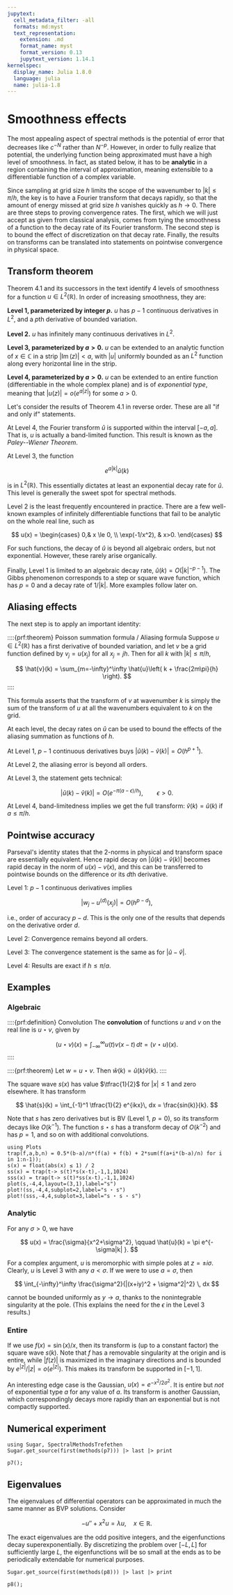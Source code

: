 ```yaml
---
jupytext:
  cell_metadata_filter: -all
  formats: md:myst
  text_representation:
    extension: .md
    format_name: myst
    format_version: 0.13
    jupytext_version: 1.14.1
kernelspec:
  display_name: Julia 1.8.0
  language: julia
  name: julia-1.8
---
```


# Smoothness effects

The most appealing aspect of spectral methods is the potential of error that decreases like $c^{-N}$ rather than $N^{-p}$. However, in order to fully realize that potential, the underlying function being approximated must have a high level of smoothness. In fact, as stated below, it has to be **analytic** in a region containing the interval of approximation, meaning extensible to a differentiable function of a complex variable. 

Since sampling at grid size $h$ limits the scope of the wavenumber to $|k| \le \pi/h$, the key is to have a Fourier transform that decays rapidly, so that the amount of energy missed at grid size $h$ vanishes quickly as $h\to 0$. There are three steps to proving convergence rates. The first, which we will just accept as given from classical analysis, comes from tying the smoothness of a function to the decay rate of its Fourier transform. The second step is to bound the effect of discretization on that decay rate. Finally, the results on transforms can be translated into statements on pointwise convergence in physical space.

## Transform theorem

Theorem 4.1 and its successors in the text identify 4 levels of smoothness for a function $u\in L^2(\mathbb{R})$. In order of increasing smoothness, they are:

**Level 1, parameterized by integer $p$.** $u$ has $p-1$ continuous derivatives in $L^2$, and a $p$th derivative of bounded variation.

**Level 2.** $u$ has infinitely many continuous derivatives in $L^2$.

**Level 3, parameterized by $a>0$.** $u$ can be extended to an analytic function of $x\in \mathbb{C}$ in a strip $|\operatorname{Im}(z)| < a$, with $|u|$ uniformly bounded as an $L^2$ function along every horizontal line in the strip. 

**Level 4, parameterized by $a>0$.** $u$ can be extended to an entire function (differentiable in the whole complex plane) and is of *exponential type*, meaning that $|u(z)|=o(e^{a|z|})$ for some $a>0$.

Let's consider the results of Theorem 4.1 in reverse order. These are all "if and only if" statements.

At Level 4, the Fourier transform $\hat{u}$ is supported within the interval $[-a,a]$. That is, $u$ is actually a band-limited function. This result is known as the *Paley--Wiener Theorem*. 

At Level 3, the function

$$
e^{a|k| } \hat{u}(k)
$$

is in $L^2(\mathbb{R})$. This essentially dictates at least an exponential decay rate for $\hat{u}$. This level is generally the sweet spot for spectral methods.

Level 2 is the least frequently encountered in practice. There are a few well-known examples of infinitely differentiable functions that fail to be analytic on the whole real line, such as 

$$
u(x) = \begin{cases}
0,& x \le 0, \\ 
\exp(-1/x^2), & x>0. 
\end{cases}
$$

For such functions, the decay of $\hat{u}$ is beyond all algebraic orders, but not exponential. However, these rarely arise organically. 

Finally, Level 1 is limited to an algebraic decay rate, $\hat{u}(k) = O(|k|^{-p-1})$. The Gibbs phenomenon corresponds to a step or square wave function, which has $p=0$ and a decay rate of $1/|k|$. More examples follow later on.


## Aliasing effects

The next step is to apply an important identity:

::::{prf:theorem} Poisson summation formula / Aliasing formula
Suppose $u\in L^2(\mathbb{R})$ has a first derivative of bounded variation, and let $v$ be a grid function defined by $v_j=u(x_j)$ for all $x_j=jh$. Then for all $k$ with $|k| \le \pi/h$, 

$$
\hat{v}(k) = \sum_{m=-\infty}^\infty \hat{u}\left( k + \frac{2m\pi}{h} \right). 
$$
::::

This formula asserts that the transform of $v$ at wavenumber $k$ is simply the sum of the transform of $u$ at all the wavenumbers equivalent to $k$ on the grid. 

At each level, the decay rates on $\hat{u}$ can be used to bound the effects of the aliasing summation as functions of $h$.

At Level 1, $p-1$ continuous derivatives buys $|\hat{u}(k)-\hat{v}(k)| = O(h^{p+1})$. 

At Level 2, the aliasing error is beyond all orders.

At Level 3, the statement gets technical:

$$
|\hat{u}(k)-\hat{v}(k)| = O\bigl( e^{-\pi(a-\epsilon)/h}  \bigr), \qquad \epsilon > 0.
$$

At Level 4, band-limitedness implies we get the full transform: $\hat{v}(k)=\hat{u}(k)$ if $a\le \pi/h$. 

## Pointwise accuracy

Parseval's identity states that the 2-norms in physical and transform space are essentially equivalent. Hence rapid decay on $|\hat{u}(k)-\hat{v}(k)|$ becomes rapid decay in the norm of $u(x)-v(x)$, and this can be transferred to pointwise bounds on the difference or its $d$th derivative.

Level 1: $p-1$ continuous derivatives implies 

$$
|w_j-u^{(d)}(x_j)| = O(h^{p-d}),
$$

i.e., order of accuracy $p-d$. This is the only one of the results that depends on the derivative order $d$.

Level 2: Convergence remains beyond all orders.

Level 3: The convergence statement is the same as for $|\hat{u}-\hat{v}|$.

Level 4: Results are exact if $h\le \pi/a$. 

## Examples

### Algebraic

::::{prf:definition} Convolution
The **convolution** of functions $u$ and $v$ on the real line is $u \star v$, given by 

$$
(u\star v)(x) = \int_{-\infty}^\infty u(t)v(x-t)\, dt = (v\star u)(x). 
$$
::::

::::{prf:theorem}
Let $w= u \star v$. Then $\hat{w}(k) = \hat{u}(k)\hat{v}(k)$.
::::

The square wave $s(x)$ has value $\tfrac{1}{2}$ for $|x|\le 1$ and zero elsewhere. It has transform

$$
\hat{s}(k) = \int_{-1}^1 \tfrac{1}{2} e^{ikx}\, dx = \frac{sin(k)}{k}. 
$$

Note that $s$ has zero derivatives but is BV (Level 1, $p=0$), so its transform decays like $O(k^{-1})$. The function $s\star s$ has a transform decay of $O(k^{-2})$ and has $p=1$, and so on with additional convolutions.

```{code-cell} julia
using Plots
trap(f,a,b,n) = 0.5*(b-a)/n*(f(a) + f(b) + 2*sum(f(a+i*(b-a)/n) for i in 1:n-1));
s(x) = float(abs(x) ≤ 1) / 2
ss(x) = trap(t-> s(t)*s(x-t),-1,1,1024)
sss(x) = trap(t-> s(t)*ss(x-t),-1,1,1024)
plot(s,-4,4,layout=(3,1),label="s")
plot!(ss,-4,4,subplot=2,label="s ⋆ s")
plot!(sss,-4,4,subplot=3,label="s ⋆ s ⋆ s")
```

### Analytic

For any $\sigma > 0$, we have

$$
u(x) = \frac{\sigma}{x^2+\sigma^2}, \qquad \hat{u}(k) = \pi e^{-\sigma|k| }. 
$$

For a complex argument, $u$ is meromorphic with simple poles at $z=\pm i\sigma$. Clearly, $u$ is Level 3 with any $a < \sigma$. If we were to use $a=\sigma$, then 

$$
\int_{-\infty}^\infty \frac{\sigma^2}{|(x+iy)^2 + \sigma^2|^2} \, dx
$$

cannot be bounded uniformly as $y\to a$, thanks to the nonintegrable singularity at the pole. (This explains the need for the $\epsilon$ in the Level 3 results.)

### Entire

If we use $f(x) = \sin(x)/x$, then its transform is (up to a constant factor) the square wave $s(k)$. Note that $f$ has a removable singularity at the origin and is entire, while $|f(z)|$ is maximized in the imaginary directions and is bounded by $e^{|z|}/|z| = o(e^{|z|})$. This makes its transform be supported in $[-1,1]$. 

An interesting edge case is the Gaussian, $u(x)=e^{-x^2/2\sigma^2}$. It is entire but *not* of exponential type $a$ for any value of $a$. Its transform is another Gaussian, which correspondingly decays more rapidly than an exponential but is not compactly supported.


## Numerical experiment

```{code-cell} julia
using Sugar, SpectralMethodsTrefethen
Sugar.get_source(first(methods(p7))) |> last |> print
```

```{code-cell} julia
p7();
```

## Eigenvalues

The eigenvalues of differential operators can be approximated in much the same manner as BVP solutions. Consider

$$
-u'' + x^2 u = \lambda u, \quad x \in \mathbb{R}.
$$

The exact eigenvalues are the odd positive integers, and the eigenfunctions decay superexponentially. By discretizing the problem over $[-L,L]$ for sufficiently large $L$, the eigenfunctions will be so small at the ends as to be periodically extendable for numerical purposes. 


```{code-cell} julia
Sugar.get_source(first(methods(p8))) |> last |> print
```

```{code-cell} julia
p8();
```